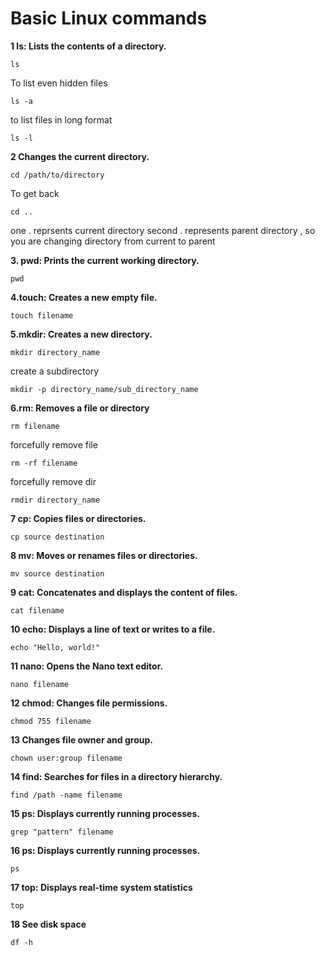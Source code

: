  # Basic Linux commands 

**1  ls: Lists the contents of a directory.**

```
ls
```

To list even hidden files

```
ls -a
```

to list files in long format 

```
ls -l
```

**2  Changes the current directory.**

```
cd /path/to/directory
```

To get back 

```
cd ..
```

one . reprsents current directory
second . represents parent directory , so you are changing directory from current to parent

**3. pwd: Prints the current working directory.**

```
pwd
```

**4.touch: Creates a new empty file.**

```
touch filename
```

**5.mkdir: Creates a new directory.**

```
mkdir directory_name
```

create a subdirectory 

```
mkdir -p directory_name/sub_directory_name
```

**6.rm: Removes a file or directory**

```
rm filename
```

forcefully remove file

```
rm -rf filename
```

forcefully remove dir

```
rmdir directory_name
```

**7 cp: Copies files or directories.**

```
cp source destination
```

**8 mv: Moves or renames files or directories.**

```
mv source destination
```

**9 cat: Concatenates and displays the content of files.**

```
cat filename
```

**10 echo: Displays a line of text or writes to a file.**

```
echo "Hello, world!"
```

**11 nano: Opens the Nano text editor.**

```
nano filename
```

**12 chmod: Changes file permissions.**

```
chmod 755 filename
```

**13  Changes file owner and group.**

```
chown user:group filename
```

**14 find: Searches for files in a directory hierarchy.**

```
find /path -name filename
```

**15 ps: Displays currently running processes.**

```
grep "pattern" filename
```

**16 ps: Displays currently running processes.**

```
ps
```

**17 top: Displays real-time system statistics**

```
top
```

**18 See disk space**

```
df -h
```



